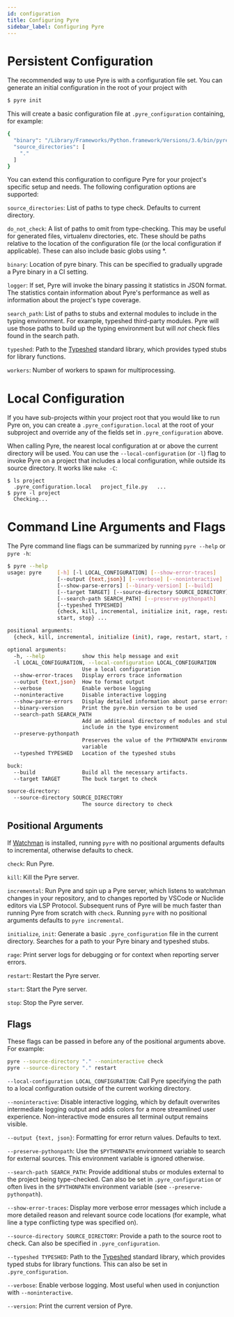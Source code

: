 ```yaml
---
id: configuration
title: Configuring Pyre
sidebar_label: Configuring Pyre
---
```


# Persistent Configuration
The recommended way to use Pyre is with a configuration file set.
You can generate an initial configuration in the root of your project with
```bash
$ pyre init
```

This will create a basic configuration file at `.pyre_configuration` containing,
for example:
```bash
{
  "binary": "/Library/Frameworks/Python.framework/Versions/3.6/bin/pyre.bin",
  "source_directories": [
    "."
  ]
}
```

You can extend this configuration to configure Pyre for your project's specific
setup and needs. The following configuration options are supported:

`source_directories`: List of paths to type check. Defaults to current directory.

`do_not_check`: A list of paths to omit from type-checking. This may be useful for
generated files, virtualenv directories, etc.  These should be paths relative to the location of
the configuration file (or the local configuration if applicable).  These can also include basic
globs using *.

`binary`: Location of pyre binary. This can be specified to gradually upgrade a Pyre
binary in a CI setting.

`logger`: If set, Pyre will invoke the binary passing it statistics in JSON format.
The statistics contain information about Pyre's performance as well as information about
the project's type coverage.

`search_path`: List of paths to stubs and external modules to include in the typing
environment. For example, typeshed third-party modules. Pyre will use those paths to
build up the typing environment but will *not* check files found in the search path.

`typeshed`: Path to the [Typeshed](https://github.com/python/typeshed) standard library, which
provides typed stubs for library functions.

`workers`: Number of workers to spawn for multiprocessing.


# Local Configuration
If you have sub-projects within your project root that you would like to run Pyre on, you
can create a `.pyre_configuration.local` at the root of your subproject and override any
of the fields set in `.pyre_configuration` above.

When calling Pyre, the nearest local configuration at or above the current directory will be used.
You can use the `--local-configuration` (or `-l`) flag to invoke Pyre on a project that includes a
local configuration, while outside its source directory. It works like `make -C`:
```
$ ls project
  .pyre_configuration.local   project_file.py   ...
$ pyre -l project
  Checking...
```


# Command Line Arguments and Flags

The Pyre command line flags can be summarized by running `pyre --help` or `pyre -h`:

```bash
$ pyre --help
usage: pyre     [-h] [-l LOCAL_CONFIGURATION] [--show-error-traces]
                [--output {text,json}] [--verbose] [--noninteractive]
                [--show-parse-errors] [--binary-version] [--build]
                [--target TARGET] [--source-directory SOURCE_DIRECTORY]
                [--search-path SEARCH_PATH] [--preserve-pythonpath]
                [--typeshed TYPESHED]
                {check, kill, incremental, initialize init, rage, restart,
                start, stop} ...

positional arguments:
  {check, kill, incremental, initialize (init), rage, restart, start, stop}

optional arguments:
  -h, --help            show this help message and exit
  -l LOCAL_CONFIGURATION, --local-configuration LOCAL_CONFIGURATION
                        Use a local configuration
  --show-error-traces   Display errors trace information
  --output {text,json}  How to format output
  --verbose             Enable verbose logging
  --noninteractive      Disable interactive logging
  --show-parse-errors   Display detailed information about parse errors
  --binary-version      Print the pyre.bin version to be used
  --search-path SEARCH_PATH
                        Add an additional directory of modules and stubs to
                        include in the type environment
  --preserve-pythonpath
                        Preserves the value of the PYTHONPATH environment
                        variable
  --typeshed TYPESHED   Location of the typeshed stubs

buck:
  --build               Build all the necessary artifacts.
  --target TARGET       The buck target to check

source-directory:
  --source-directory SOURCE_DIRECTORY
                        The source directory to check
```

## Positional Arguments
If [Watchman](https://facebook.github.io/watchman/docs/install.html) is
installed, running `pyre` with no positional arguments defaults to incremental,
otherwise defaults to check.

`check`: Run Pyre.

`kill`: Kill the Pyre server.

`incremental`: Run Pyre and spin up a Pyre server, which listens to watchman changes in
your repository, and to changes reported by VSCode or Nuclide editors via LSP Protocol.
Subsequent runs of Pyre will be much faster than running Pyre from scratch with `check`.
Running `pyre` with no positional arguments defaults to `pyre incremental`.

`initialize`, `init`: Generate a basic `.pyre_configuration` file in the current directory.
Searches for a path to your Pyre binary and typeshed stubs.

`rage`: Print server logs for debugging or for context when reporting server errors.

`restart`: Restart the Pyre server.

`start`: Start the Pyre server.

`stop`: Stop the Pyre server.


## Flags
These flags can be passed in before any of the positional arguments above. For example:
```bash
pyre --source-directory "." --noninteractive check
pyre --source-directory "." restart
```

`--local-configuration LOCAL_CONFIGURATION`: Call Pyre specifying the path to a local
configuration outside of the current working directory.

`--noninteractive`: Disable interactive logging, which by default overwrites intermediate
logging output and adds colors for a more streamlined user experience.
Non-interactive mode ensures all terminal output remains visible.

`--output {text, json}`: Formatting for error return values. Defaults to text.

`--preserve-pythonpath`: Use the `$PYTHONPATH` environment variable to search for external
sources. This environment variable is ignored otherwise.

`--search-path SEARCH_PATH`: Provide additional stubs or modules external to the project
being type-checked. Can also be set in `.pyre_configuration` or often lives in the
`$PYTHONPATH` environment variable (see `--preserve-pythonpath`).

`--show-error-traces`: Display more verbose error messages which include a more detailed
reason and relevant source code locations (for example, what line a type conflicting
  type was specified on).

`--source-directory SOURCE_DIRECTORY`: Provide a path to the source root to check. Can also
be specified in `.pyre_configuration`.

`--typeshed TYPESHED`: Path to the [Typeshed](https://github.com/python/typeshed) standard library,
which provides typed stubs for library functions. This can also be set in `.pyre_configuration`.

`--verbose`: Enable verbose logging. Most useful when used in conjunction with `--noninteractive`.

`--version`: Print the current version of Pyre.
